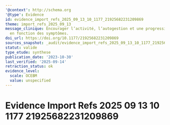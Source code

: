 ```yaml
---
'@context': http://schema.org
'@type': Evidence
id: evidence_import_refs_2025_09_13_10_1177_21925682231209869
theme: import_refs_2025_09_13
message_clinique: Encourager l’activité, l’autogestion et une progression graduée
  en fonction des symptômes.
doi_url: https://doi.org/10.1177/21925682231209869
sources_snapshot: _audit/evidence_import_refs_2025_09_13_10_1177_21925682231209869.json
statut: valide
type_etude: synthese
publication_date: '2023-10-30'
last_verified: '2025-09-14'
retraction_status: ok
evidence_level:
  scale: OCEBM
  value: unspecified
---
```

# Evidence Import Refs 2025 09 13 10 1177 21925682231209869

